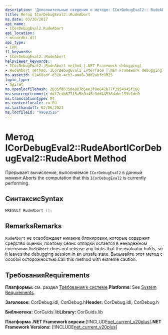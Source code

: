 ```yaml
---
description: 'Дополнительные сведения о методе: ICorDebugEval2:: RudeAbort'
title: Метод ICorDebugEval2::RudeAbort
ms.date: 03/30/2017
api_name:
- ICorDebugEval2.RudeAbort
api_location:
- mscordbi.dll
api_type:
- COM
f1_keywords:
- ICorDebugEval2::RudeAbort
helpviewer_keywords:
- ICorDebugEval2::RudeAbort method [.NET Framework debugging]
- RudeAbort method, ICorDebugEval2 interface [.NET Framework debugging]
ms.assetid: 02468edf-d32b-4cb3-aaa8-3dd2abfc8b25
topic_type:
- apiref
ms.openlocfilehash: 2835fd635da007b5ee3f0e642b77f3954945f168
ms.sourcegitcommit: ddf7edb67715a5b9a45e3dd44536dabc153c1de0
ms.translationtype: MT
ms.contentlocale: ru-RU
ms.lasthandoff: 02/06/2021
ms.locfileid: "99693516"
---
```

# <a name="icordebugeval2rudeabort-method"></a><span data-ttu-id="6c332-103">Метод ICorDebugEval2::RudeAbort</span><span class="sxs-lookup"><span data-stu-id="6c332-103">ICorDebugEval2::RudeAbort Method</span></span>

<span data-ttu-id="6c332-104">Прерывает вычисление, выполняемое `ICorDebugEval2` в данный момент.</span><span class="sxs-lookup"><span data-stu-id="6c332-104">Aborts the computation that this `ICorDebugEval2` is currently performing.</span></span>  
  
## <a name="syntax"></a><span data-ttu-id="6c332-105">Синтаксис</span><span class="sxs-lookup"><span data-stu-id="6c332-105">Syntax</span></span>  
  
```cpp  
HRESULT RudeAbort ();  
```  
  
## <a name="remarks"></a><span data-ttu-id="6c332-106">Remarks</span><span class="sxs-lookup"><span data-stu-id="6c332-106">Remarks</span></span>  

 <span data-ttu-id="6c332-107">`RudeAbort` не освобождает никакие блокировки, которые содержит средство оценки, поэтому сеанс отладки остается в ненадежном состоянии.</span><span class="sxs-lookup"><span data-stu-id="6c332-107">`RudeAbort` does not release any locks that the evaluator holds, so it leaves the debugging session in an unsafe state.</span></span> <span data-ttu-id="6c332-108">Вызывайте этот метод с особой осторожностью.</span><span class="sxs-lookup"><span data-stu-id="6c332-108">Call this method with extreme caution.</span></span>  
  
## <a name="requirements"></a><span data-ttu-id="6c332-109">Требования</span><span class="sxs-lookup"><span data-stu-id="6c332-109">Requirements</span></span>  

 <span data-ttu-id="6c332-110">**Платформы:** см. раздел [Требования к системе](../../get-started/system-requirements.md).</span><span class="sxs-lookup"><span data-stu-id="6c332-110">**Platforms:** See [System Requirements](../../get-started/system-requirements.md).</span></span>  
  
 <span data-ttu-id="6c332-111">**Заголовок:** CorDebug.idl, CorDebug.h</span><span class="sxs-lookup"><span data-stu-id="6c332-111">**Header:** CorDebug.idl, CorDebug.h</span></span>  
  
 <span data-ttu-id="6c332-112">**Библиотека:** CorGuids.lib</span><span class="sxs-lookup"><span data-stu-id="6c332-112">**Library:** CorGuids.lib</span></span>  
  
 <span data-ttu-id="6c332-113">**Платформа .NET Framework версии:**[!INCLUDE[net_current_v20plus](../../../../includes/net-current-v20plus-md.md)]</span><span class="sxs-lookup"><span data-stu-id="6c332-113">**.NET Framework Versions:** [!INCLUDE[net_current_v20plus](../../../../includes/net-current-v20plus-md.md)]</span></span>
